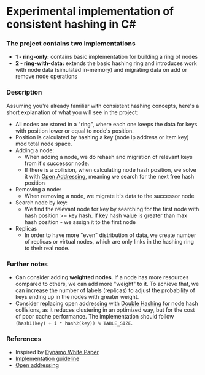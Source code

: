 # Experimental implementation of consistent hashing in C#

### The project contains two implementations
- **1 - ring-only:** contains basic implementation for building a ring of nodes
- **2 - ring-with-data:** extends the basic hashing ring and introduces work with node data (simulated in-memory) and migrating data on add or remove node operations


### Description
Assuming you're already familiar with consistent hashing concepts, here's a short explanation of what you will see in the project:

- All nodes are stored in a "ring", where each one keeps the data for keys with position lower or equal to node's position.
- Position is calculated by hashing a key (node ip address or item key) mod total node space.
- Adding a node:
  - When adding a node, we do rehash and migration of relevant keys from it's successor node.
  - If there is a collision, when calculating node hash position, we solve it with [Open Addressing](https://www.geeksforgeeks.org/hashing-set-3-open-addressing/), meaning we search for the next free hash position
- Removing a node:
  - When removing a node, we migrate it's data to the successor node 
- Search node by key:
  - We find the relevant node for key by searching for the first node with hash position >= key hash. If key hash value is greater than max hash position - we assign it to the first node
- Replicas
  - In order to have more "even" distribution of data, we create number of replicas or virtual nodes, which are only links in the hashing ring to their real node.


### Further notes
- Can consider adding **weighted nodes**. If a node has more resources compared to others, we can add more "weight" to it. To achieve that, we can increase the number of labels (replicas) to adjust the probability of keys ending up in the nodes with greater weight.
- Consider replacing open addressing with [Double Hashing](https://www.geeksforgeeks.org/double-hashing/?ref=lbp) for node hash collisions, as it reduces clustering in an optimized way, but for the cost of poor cache performance. The implementation should follow `(hash1(key) + i * hash2(key)) % TABLE_SIZE`.


### References
- Inspired by [Dynamo White Paper](https://www.allthingsdistributed.com/files/amazon-dynamo-sosp2007.pdf)
- [Implementation guideline](https://en.wikipedia.org/wiki/Consistent_hashing#Implementation)
- [Open addressing](https://en.wikipedia.org/wiki/Open_addressing)
